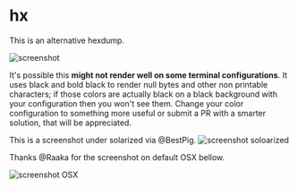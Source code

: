 
# hx

This is an alternative hexdump.

![screenshot](http://i.imgur.com/ehlyBQs.png)

It's possible this **might not render well on some terminal configurations**. It
uses black and bold black to render null bytes and other non printable
characters; if those colors are actually black on a black background with your
configuration then you won't see them. Change your color configuration to
something more useful or submit a PR with a smarter solution, that will be
appreciated.

This is a screenshot under solarized via @BestPig.
![screenshot soloarized](http://i.imgur.com/EFugRZ5.png)

Thanks @Raaka for the screenshot on default OSX bellow.

![screenshot OSX](http://i.imgur.com/cEncXRG.png)
